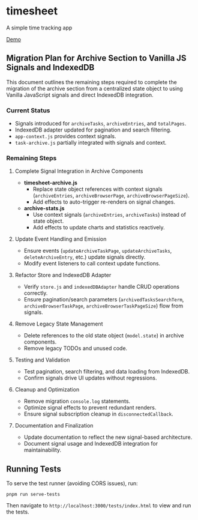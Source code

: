 # timesheet
A simple time tracking app

[Demo](https://peter-sharp.github.io/timesheet)

## Migration Plan for Archive Section to Vanilla JS Signals and IndexedDB

This document outlines the remaining steps required to complete the migration of the archive section from a centralized state object to using Vanilla JavaScript signals and direct IndexedDB integration.

### Current Status

- Signals introduced for `archiveTasks`, `archiveEntries`, and `totalPages`.
- IndexedDB adapter updated for pagination and search filtering.
- `app-context.js` provides context signals.
- `task-archive.js` partially integrated with signals and context.

### Remaining Steps

1. Complete Signal Integration in Archive Components  
   - **timesheet-archive.js**  
     - Replace state object references with context signals (`archiveEntries`, `archiveBrowserPage`, `archiveBrowserPageSize`).  
     - Add effects to auto-trigger re-renders on signal changes.  
   - **archive-stats.js**  
     - Use context signals (`archiveEntries`, `archiveTasks`) instead of state object.  
     - Add effects to update charts and statistics reactively.  

2. Update Event Handling and Emission  
   - Ensure events (`updateArchiveTaskPage`, `updateArchiveTasks`, `deleteArchiveEntry`, etc.) update signals directly.  
   - Modify event listeners to call context update functions.  

3. Refactor Store and IndexedDB Adapter  
   - Verify `store.js` and `indexedDBAdapter` handle CRUD operations correctly.  
   - Ensure pagination/search parameters (`archivedTasksSearchTerm`, `archiveBrowserTaskPage`, `archiveBrowserTaskPageSize`) flow from signals.  

4. Remove Legacy State Management  
   - Delete references to the old state object (`model.state`) in archive components.  
   - Remove legacy TODOs and unused code.  

5. Testing and Validation  
   - Test pagination, search filtering, and data loading from IndexedDB.  
   - Confirm signals drive UI updates without regressions.  

6. Cleanup and Optimization  
   - Remove migration `console.log` statements.  
   - Optimize signal effects to prevent redundant renders.  
   - Ensure signal subscription cleanup in `disconnectedCallback`.  

7. Documentation and Finalization  
   - Update documentation to reflect the new signal-based architecture.  
   - Document signal usage and IndexedDB integration for maintainability.

## Running Tests

To serve the test runner (avoiding CORS issues), run:
```
pnpm run serve-tests
```
Then navigate to `http://localhost:3000/tests/index.html` to view and run the tests.
